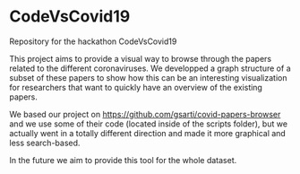 # CodeVsCovid19
Repository for the hackathon CodeVsCovid19

This project aims to provide a visual way to browse through the papers related to the different coronaviruses. We developped a graph structure of a subset of these papers to show how this can be an interesting visualization for researchers that want to quickly have an overview of the existing papers.

We based our project on https://github.com/gsarti/covid-papers-browser and we use some of their code (located inside of the scripts folder), but we actually went in a totally different direction and made it more graphical and less search-based.

In the future we aim to provide this tool for the whole dataset.
